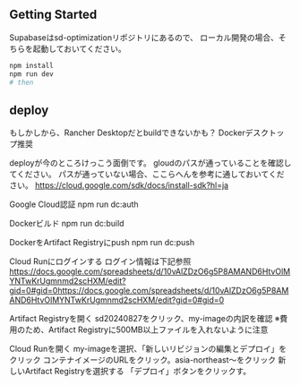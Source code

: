 ## Getting Started

Supabaseはsd-optimizationリポジトリにあるので、
ローカル開発の場合、そちらを起動しておいてください。

```bash
npm install
npm run dev
# then
```

## deploy

もしかしから、Rancher Desktopだとbuildできないかも？ Dockerデスクトップ推奨

deployが今のところけっこう面倒です。
gloudのパスが通っていることを確認してください。
パスが通っていない場合、ここらへんを参考に通しておいてください。
https://cloud.google.com/sdk/docs/install-sdk?hl=ja

Google Cloud認証
npm run dc:auth

Dockerビルド
npm run dc:build

DockerをArtifact Registryにpush
npm run dc:push

Cloud Runにログインする
ログイン情報は下記参照
https://docs.google.com/spreadsheets/d/10vAlZDzO6g5P8AMAND6HtvOlMYNTwKrUgmnmd2scHXM/edit?gid=0#gid=0https://docs.google.com/spreadsheets/d/10vAlZDzO6g5P8AMAND6HtvOlMYNTwKrUgmnmd2scHXM/edit?gid=0#gid=0

Artifact Registryを開く
sd20240827をクリック、my-imageの内訳を確認 ※費用のため、Artifact Registryに500MB以上ファイルを入れないように注意

Cloud Runを開く
my-imageを選択、「新しいリビジョンの編集とデプロイ」をクリック
コンテナイメージのURLをクリック。asia-northeast〜をクリック
新しいArtifact Registryを選択する
「デプロイ」ボタンをクリックす。
